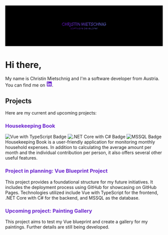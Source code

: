 ![Header](./assets/images/ReadMe/ReadMeHeader.png)

# Hi there,

My name is Christin Mietschnig and I'm a software developer from Austria. You can find me on <a href=[1] target="_blank"><img src="./assets/images/ReadMe/linkedIn.png" alt="LinkedIn" width="18px" height="18px" /></a>.

## Projects
Here are my current and upcoming projects:

### <span style="color: #6a23ce">Housekeeping Book</span>
![Vue with TypeScript Badge](https://img.shields.io/badge/Vue-%20TypeScript-6a23ce?style=flat&logo=vue.js&logoColor=4FC08D) ![.NET Core with C# Badge](https://img.shields.io/badge/.NET%20Core-C%23-6a23ce?style=flat&logo=.net&logoColor=white) ![MSSQL Badge](https://img.shields.io/badge/MSSQL-Microsoft%20SQL%20Server-6a23ce?style=flat&logo=microsoft-sql-server&logoColor=white)
Housekeeping Book is a user-friendly application for monitoring monthly household expenses. In addition to calculating the average amount per month and the individual contribution per person, it also offers several other useful features.

### <span style="color: #6a23ce">Project in planning: Vue Blueprint Project</span>
This project provides a foundational structure for my future initiatives. It includes the deployment process using GitHub for showcasing on GitHub Pages. Technologies utilized include Vue with TypeScript for the frontend, .NET Core with C# for the backend, and MSSQL as the database.

### <span style="color: #6a23ce">Upcoming project: Painting Gallery</span>
This project aims to test my Vue blueprint and create a gallery for my paintings. Further details are still being developed.

[1]: www.linkedin.com/in/christin-mietschnig-9a402a213
